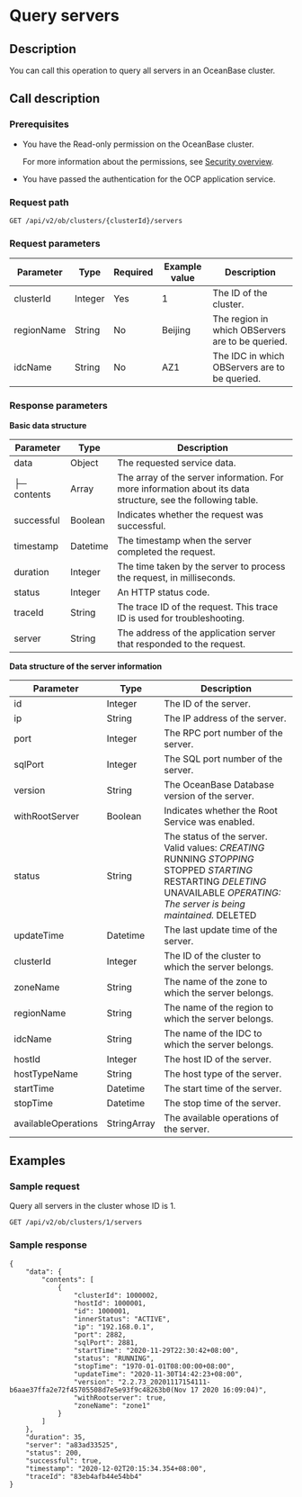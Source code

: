 Query servers
==================================

**Description**
------------------------------------

You can call this operation to query all servers in an OceanBase cluster.

**Call description**
-----------------------------------------

### Prerequisites

* You have the Read-only permission on the OceanBase cluster.

  For more information about the permissions, see [Security overview](../../6.user-guide-2/3.features/9.system-management-features-1/5.security-overview.md).
  
* You have passed the authentication for the OCP application service.

### Request path

`GET /api/v2/ob/clusters/{clusterId}/servers`

### Request parameters

| Parameter  |  Type   | Required | Example value |                   Description                    |
|------------|---------|----------|---------------|--------------------------------------------------|
| clusterId  | Integer | Yes      | 1             | The ID of the cluster.                           |
| regionName | String  | No       | Beijing       | The region in which OBServers are to be queried. |
| idcName    | String  | No       | AZ1           | The IDC in which OBServers are to be queried.    |

### Response parameters

**Basic data structure**

|  Parameter  |   Type   |                                                 Description                                                  |
|-------------|----------|--------------------------------------------------------------------------------------------------------------|
| data        | Object   | The requested service data.                                                                                  |
| ├─ contents | Array    | The array of the server information. For more information about its data structure, see the following table. |
| successful  | Boolean  | Indicates whether the request was successful.                                                                |
| timestamp   | Datetime | The timestamp when the server completed the request.                                                         |
| duration    | Integer  | The time taken by the server to process the request, in milliseconds.                                        |
| status      | Integer  | An HTTP status code.                                                                                         |
| traceId     | String   | The trace ID of the request. This trace ID is used for troubleshooting.                                      |
| server      | String   | The address of the application server that responded to the request.                                         |

**Data structure of the server information**

|      Parameter      |    Type     |                                                                                                                                                                                                                                                                                                Description                                                                                                                                                                                                                                                                                                 |
|---------------------|-------------|------------------------------------------------------------------------------------------------------------------------------------------------------------------------------------------------------------------------------------------------------------------------------------------------------------------------------------------------------------------------------------------------------------------------------------------------------------------------------------------------------------------------------------------------------------------------------------------------------------|
| id                  | Integer     | The ID of the server.                                                                                                                                                                                                                                                                                                                                                                                                                                                                                                                                                                                      |
| ip                  | String      | The IP address of the server.                                                                                                                                                                                                                                                                                                                                                                                                                                                                                                                                                                              |
| port                | Integer     | The RPC port number of the server.                                                                                                                                                                                                                                                                                                                                                                                                                                                                                                                                                                         |
| sqlPort             | Integer     | The SQL port number of the server.                                                                                                                                                                                                                                                                                                                                                                                                                                                                                                                                                                         |
| version             | String      | The OceanBase Database version of the server.                                                                                                                                                                                                                                                                                                                                                                                                                                                                                                                                                              |
| withRootServer      | Boolean     | Indicates whether the Root Service was enabled.                                                                                                                                                                                                                                                                                                                                                                                                                                                                                                                                                            |
| status              | String      | The status of the server.  Valid values: *CREATING* RUNNING   *STOPPING* STOPPED   *STARTING* RESTARTING   *DELETING* UNAVAILABLE   *OPERATING: The server is being maintained.* DELETED    |
| updateTime          | Datetime    | The last update time of the server.                                                                                                                                                                                                                                                                                                                                                                                                                                                                                                                                                                        |
| clusterId           | Integer     | The ID of the cluster to which the server belongs.                                                                                                                                                                                                                                                                                                                                                                                                                                                                                                                                                         |
| zoneName            | String      | The name of the zone to which the server belongs.                                                                                                                                                                                                                                                                                                                                                                                                                                                                                                                                                          |
| regionName          | String      | The name of the region to which the server belongs.                                                                                                                                                                                                                                                                                                                                                                                                                                                                                                                                                        |
| idcName             | String      | The name of the IDC to which the server belongs.                                                                                                                                                                                                                                                                                                                                                                                                                                                                                                                                                           |
| hostId              | Integer     | The host ID of the server.                                                                                                                                                                                                                                                                                                                                                                                                                                                                                                                                                                                 |
| hostTypeName        | String      | The host type of the server.                                                                                                                                                                                                                                                                                                                                                                                                                                                                                                                                                                               |
| startTime           | Datetime    | The start time of the server.                                                                                                                                                                                                                                                                                                                                                                                                                                                                                                                                                                              |
| stopTime            | Datetime    | The stop time of the server.                                                                                                                                                                                                                                                                                                                                                                                                                                                                                                                                                                               |
| availableOperations | StringArray | The available operations of the server.                                                                                                                                                                                                                                                                                                                                                                                                                                                                                                                                                                    |

**Examples**
---------------------------------

### Sample request

Query all servers in the cluster whose ID is 1.

`GET /api/v2/ob/clusters/1/servers`

### Sample response

```unknow
{
    "data": {
        "contents": [
            {
                "clusterId": 1000002,
                "hostId": 1000001,
                "id": 1000001,
                "innerStatus": "ACTIVE",
                "ip": "192.168.0.1",
                "port": 2882,
                "sqlPort": 2881,
                "startTime": "2020-11-29T22:30:42+08:00",
                "status": "RUNNING",
                "stopTime": "1970-01-01T08:00:00+08:00",
                "updateTime": "2020-11-30T14:42:23+08:00",
                "version": "2.2.73_20201117154111-b6aae37ffa2e72f45705508d7e5e93f9c48263b0(Nov 17 2020 16:09:04)",
                "withRootserver": true,
                "zoneName": "zone1"
            }
        ]
    },
    "duration": 35,
    "server": "a83ad33525",
    "status": 200,
    "successful": true,
    "timestamp": "2020-12-02T20:15:34.354+08:00",
    "traceId": "83eb4afb44e54bb4"
}
```
